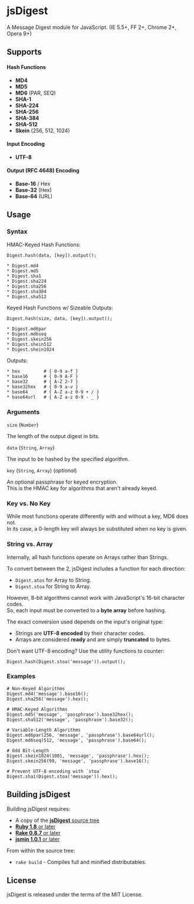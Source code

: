 jsDigest
===

A Message Digest module for JavaScript. (IE 5.5+, FF 2+, Chrome 2+, Opera 9+)


Supports
---

#### Hash Functions ####

* **MD4**
* **MD5**
* **MD6** (PAR, SEQ)
* **SHA-1**
* **SHA-224**
* **SHA-256**
* **SHA-384** 
* **SHA-512**
* **Skein** (256, 512, 1024)

#### Input Encoding ####

* **UTF-8**

#### Output (RFC 4648) Encoding ####

* **Base-16** / Hex
* **Base-32** (Hex)
* **Base-64** (URL)


Usage
---

### Syntax ###

HMAC-Keyed Hash Functions:

    Digest.hash(data, [key]).output();
    
    * Digest.md4
    * Digest.md5
    * Digest.sha1
    * Digest.sha224
    * Digest.sha256
    * Digest.sha384
    * Digest.sha512

Keyed Hash Functions w/ Sizeable Outputs:

    Digest.hash(size, data, [key]).output();
    
    * Digest.md6par
    * Digest.md6seq
    * Digest.skein256
    * Digest.shein512
    * Digest.shein1024

Outputs:

    * hex         # { 0-9 a-f }
    * base16      # { 0-9 A-F }
    * base32      # { A-Z 2-7 }
    * base32hex   # { 0-9 a-v }
    * base64      # { A-Z a-z 0-9 + / }
    * base64url   # { A-Z a-z 0-9 - _ }

### Arguments ###

`size` (`Number`)

The length of the output digest in bits.

`data` (`String`, `Array`)

The input to be hashed by the specified algorithm.

`key` (`String`, `Array`) (_optional_)

An optional passphrase for keyed encryption.  
This is the HMAC key for algorithms that aren't already keyed.


### Key vs. No Key ###

While most functions operate differently with and without a key, MD6 does not.  
In its case, a 0-length key will always be substituted when no key is given.


### String vs. Array ###

Internally, all hash functions operate on Arrays rather than Strings.

To convert between the 2, jsDigest includes a function for each direction:

* `Digest.atos` for Array to String.
* `Digest.stoa` for String to Array.

However, 8-bit algorithms cannot work with JavaScript's 16-bit character codes.  
So, each input must be converted to a **byte array** before hashing.

The exact conversion used depends on the input's original type:

* Strings are **UTF-8 encoded** by their character codes.
* Arrays are considered **ready** and are simply **truncated** to bytes.

Don't want UTF-8 encoding? Use the utility functions to counter:

    Digest.hash(Digest.stoa('message')).output();


### Examples ###

    # Non-Keyed Algorithms
    Digest.md4('message').base16();
    Digest.sha256('message').hex();
    
    # HMAC-Keyed Algorithms
    Digest.md5('message', 'passphrase').base32hex();
    Digest.sha512('message', 'passphrase').base32();
    
    # Variable-Length Algorithms
    Digest.md6par(256, 'message', 'passphrase').base64url();
    Digest.md6seq(512, 'message', 'passphrase').base64();
    
    # Odd Bit-Length
    Digest.skein1024(1001, 'message', 'passphrase').hex();
    Digest.skein256(99, 'message', 'passphrase').base16();
    
    # Prevent UTF-8 encoding with `stoa`
    Digest.sha1(Digest.stoa('message')).hex();


Building jsDigest
----

Building jsDigest requires:

 * A copy of the [**jsDigest** source tree](http://github.com/coiscir/jsdigest)
 * [**Ruby 1.8** or later](http://ruby-lang.org/)
 * [**Rake 0.8.7** or later](http://rake.rubyforge.org/)
 * [**jsmin 1.0.1** or later](http://rubyforge.org/projects/riposte/)

From within the source tree:

 * `rake build` - Compiles full and minified distributables.


License
----

jsDigest is released under the terms of the MIT License.
